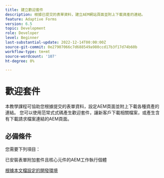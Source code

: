 ```yaml
---
title: 建立歡迎套件
description: 根據已提交的表單資料，建立AEM網站頁面並附上下載資產的連結。
feature: Adaptive Forms
version: 6.5
topic: Development
role: Developer
level: Beginner
last-substantial-update: 2022-12-14T00:00:00Z
source-git-commit: 0e27907066c7d688549a980ccd17b3f17d74b60b
workflow-type: tm+mt
source-wordcount: '107'
ht-degree: 0%

---
```


# 歡迎套件

本教學課程可協助您根據提交的表單資料，設定AEM頁面並附上下載各種資產的連結。 您可以使用范常式式碼產生歡迎套件，讓新客戶下載相關檔案，或產生含有下載請求檔案連結的AEM頁面。

## 必備條件

您需要下列項目：

已安裝表單附加套件且核心元件的AEM工作執行個體

[根據本文檔設定的開發環境](https://experienceleague.adobe.com/docs/experience-manager-learn/forms/creating-your-first-osgi-bundle/create-your-first-osgi-bundle.html)




